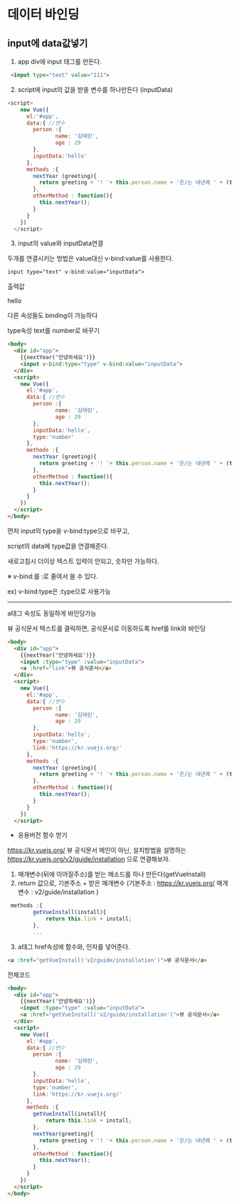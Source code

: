 # 데이터 바인딩

## input에 data값넣기
1. app div에 input 태그를 만든다.
```html
 <input type="text" value="111">
```

2. script에 input의 값을 받을 변수를 하나만든다 (inputData)
```js
<script>
    new Vue({
      el:'#app',
      data:{ //변수
        person :{
               name: '김태린',
               age : 29
        },
        inputData:'hello'
      },
      methods :{
        nextYear (greeting){
          return greeting + '! '+ this.person.name + '은/는 내년에 ' + (this.person.age + 1) + '살 입니다';
        },
        otherMethod : function(){
          this.nextYear();
        }
      }
    })
  </script>
```
3. input의 value와 inputData연결

두개를 연결시키는 방법은 value대신 v-bind:value를 사용한다.

```html
input type="text" v-bind:value="inputData">
```
출력값 

hello


다른 속성들도 binding이 가능하다

type속성 text를 number로 바꾸기
```html
<body>
  <div id="app"> 
    {{nextYear('안녕하세요')}}
    <input v-bind:type="type" v-bind:value="inputData">
  </div>
  <script>
    new Vue({
      el:'#app',
      data:{ //변수
        person :{
               name: '김태린',
               age : 29
        },
        inputData:'hello',
        type:'number'
      },
      methods :{
        nextYear (greeting){
          return greeting + '! '+ this.person.name + '은/는 내년에 ' + (this.person.age + 1) + '살 입니다';
        },
        otherMethod : function(){
          this.nextYear();
        }
      }
    })
  </script>
</body>
```
먼저 input의 type을 v-bind:type으로 바꾸고,

script의 data에 type값을 연결해준다.


새로고침시 더이상 텍스트 입력이 안되고, 숫자만 가능하다.
 

※ v-bind:를 :로 줄여서 쓸 수 있다.

ex) v-bind:type은 :type으로 사용가능

--------------------------------------
a태그 속성도 동일하게 바인딩가능

뷰 공식문서 텍스트를 클릭하면, 공식문서로 이동하도록 href를 link와 바인딩

```html
<body>
  <div id="app"> 
    {{nextYear('안녕하세요')}}
    <input :type="type" :value="inputData">
    <a :href="link">뷰 공식문서</a>
  </div>
  <script>
    new Vue({
      el:'#app',
      data:{ //변수
        person :{
               name: '김태린',
               age : 29
        },
        inputData:'hello',
        type:'number',
        link:'https://kr.vuejs.org/'
      },
      methods :{
        nextYear (greeting){
          return greeting + '! '+ this.person.name + '은/는 내년에 ' + (this.person.age + 1) + '살 입니다';
        },
        otherMethod : function(){
          this.nextYear();
        }
      }
    })
  </script>
```

+ 응용버전 함수 받기

https://kr.vuejs.org/ 뷰 공식문서 메인이 아닌,
설치방법을 설명하는 https://kr.vuejs.org/v2/guide/installation 으로 연결해보자.
 
1. 매개변수(뒤에 이어질주소)를 받는 메소드를 하나 만든다(getVueInstall)
2.  return 값으로, 기본주소 + 받은 매개변수 
(기본주소 :  https://kr.vuejs.org/ 매개변수 : v2/guide/installation  )

```js
 methods :{
        getVueInstall(install){
            return this.link + install;
        },
        ...
```
3. a태그 href속성에 함수와, 인자를 넣어준다.

```html
<a :href="getVueInstall('v2/guide/installation')">뷰 공식문서</a>
```

전체코드 
```html
<body>
  <div id="app"> 
    {{nextYear('안녕하세요')}}
    <input :type="type" :value="inputData">
    <a :href="getVueInstall('v2/guide/installation')">뷰 공식문서</a>
  </div>
  <script>
    new Vue({
      el:'#app',
      data:{ //변수
        person :{
               name: '김태린',
               age : 29
        },
        inputData:'hello',
        type:'number',
        link:'https://kr.vuejs.org/'
      },
      methods :{
        getVueInstall(install){
            return this.link + install;
        },
        nextYear(greeting){
          return greeting + '! '+ this.person.name + '은/는 내년에 ' + (this.person.age + 1) + '살 입니다';
        },
        otherMethod : function(){
          this.nextYear();
        }
      }
    })
  </script>
</body>
```
